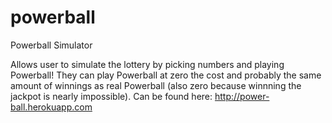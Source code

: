powerball
=========

Powerball Simulator

Allows user to simulate the lottery by picking numbers and playing Powerball!
They can play Powerball at zero the cost and probably the same amount of winnings as real Powerball (also zero because winnning the jackpot is nearly impossible).
Can be found here: http://power-ball.herokuapp.com
